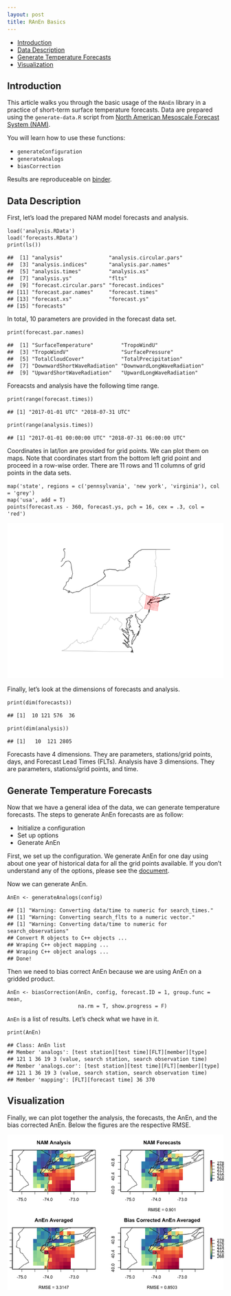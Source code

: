 ```yaml
---
layout: post
title: RAnEn Basics
---
```


<!-- vim-markdown-toc GitLab -->

* [Introduction](#introduction)
* [Data Description](#data-description)
* [Generate Temperature Forecasts](#generate-temperature-forecasts)
* [Visualization](#visualization)

<!-- vim-markdown-toc -->

## Introduction

This article walks you through the basic usage of the `RAnEn` library in
a practice of short-term surface temperature forecasts. Data are
prepared using the `generate-data.R` script from [North American
Mesoscale Forecast System
(NAM)](https://www.ncdc.noaa.gov/data-access/model-data/model-datasets/north-american-mesoscale-forecast-system-nam).

You will learn how to use these functions:

-   `generateConfiguration`
-   `generateAnalogs`
-   `biasCorrection`

Results are reproduceable on [binder](https://mybinder.org/v2/gh/Weiming-Hu/AnalogsEnsemble/master).

## Data Description

First, let’s load the prepared NAM model forecasts and analysis.

```
load('analysis.RData')
load('forecasts.RData')
print(ls())
```

    ##  [1] "analysis"               "analysis.circular.pars"
    ##  [3] "analysis.indices"       "analysis.par.names"    
    ##  [5] "analysis.times"         "analysis.xs"           
    ##  [7] "analysis.ys"            "flts"                  
    ##  [9] "forecast.circular.pars" "forecast.indices"      
    ## [11] "forecast.par.names"     "forecast.times"        
    ## [13] "forecast.xs"            "forecast.ys"           
    ## [15] "forecasts"

In total, 10 parameters are provided in the forecast data set.

```
print(forecast.par.names)
```

    ##  [1] "SurfaceTemperature"         "TropoWindU"                
    ##  [3] "TropoWindV"                 "SurfacePressure"           
    ##  [5] "TotalCloudCover"            "TotalPrecipitation"        
    ##  [7] "DownwardShortWaveRadiation" "DownwardLongWaveRadiation" 
    ##  [9] "UpwardShortWaveRadiation"   "UpwardLongWaveRadiation"

Foreacsts and analysis have the following time range.

```
print(range(forecast.times))
```

    ## [1] "2017-01-01 UTC" "2018-07-31 UTC"

```
print(range(analysis.times))
```

    ## [1] "2017-01-01 00:00:00 UTC" "2018-07-31 06:00:00 UTC"

Coordinates in lat/lon are provided for grid points. We can plot them on
maps. Note that coordinates start from the bottom left grid point and
proceed in a row-wise order. There are 11 rows and 11 columns of grid
points in the data sets.

```
map('state', regions = c('pennsylvania', 'new york', 'virginia'), col = 'grey')
map('usa', add = T)
points(forecast.xs - 360, forecast.ys, pch = 16, cex = .3, col = 'red')
```

![Geography of the region of interest](https://github.com/Weiming-Hu/AnalogsEnsemble/blob/gh-pages/assets/posts/2018-11-04-demo-1-RAnEn-basics/geography.png)

Finally, let’s look at the dimensions of forecasts and analysis.

```
print(dim(forecasts))
```

    ## [1]  10 121 576  36

```
print(dim(analysis))
```

    ## [1]   10  121 2805

Forecasts have 4 dimensions. They are parameters, stations/grid points,
days, and Forecast Lead Times (FLTs). Analysis have 3 dimensions. They
are parameters, stations/grid points, and time.

## Generate Temperature Forecasts

Now that we have a general idea of the data, we can generate temperature
forecasts. The steps to generate AnEn forecasts are as follow:

-   Initialize a configuration
-   Set up options
-   Generate AnEn

First, we set up the configuration. We generate AnEn for one day using
about one year of historical data for all the grid points available. If
you don’t understand any of the options, please see the
[document](https://weiming-hu.github.io/AnalogsEnsemble/R/reference/generateConfiguration.html).

Now we can generate AnEn.

```
AnEn <- generateAnalogs(config)
```

    ## [1] "Warning: Converting data/time to numeric for search_times."
    ## [1] "Warning: Converting search_flts to a numeric vector."
    ## [1] "Warning: Converting data/time to numeric for search_observations"
    ## Convert R objects to C++ objects ...
    ## Wraping C++ object mapping ...
    ## Wraping C++ object analogs ...
    ## Done!

Then we need to bias correct AnEn because we are using AnEn on a gridded
product.

```
AnEn <- biasCorrection(AnEn, config, forecast.ID = 1, group.func = mean,
                       na.rm = T, show.progress = F)
```

`AnEn` is a list of results. Let’s check what we have in it.

```
print(AnEn)
```

    ## Class: AnEn list
    ## Member 'analogs': [test station][test time][FLT][member][type]
    ## 121 1 36 19 3 (value, search station, search observation time)
    ## Member 'analogs.cor': [test station][test time][FLT][member][type]
    ## 121 1 36 19 3 (value, search station, search observation time)
    ## Member 'mapping': [FLT][forecast time] 36 370

## Visualization

Finally, we can plot together the analysis, the forecasts, the AnEn, and
the bias corrected AnEn. Below the figures are the respective RMSE.

![Result comparison](https://github.com/Weiming-Hu/AnalogsEnsemble/blob/gh-pages/assets/posts/2018-11-04-demo-1-RAnEn-basics/results.png)

